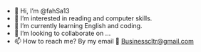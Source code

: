 - 👋 Hi, I’m @fahSa13
- 👀 I’m interested in reading and computer skills. 
- 🌱 I’m currently learning English and coding.
- 💞️ I’m looking to collaborate on ...
- 📫 How to reach me? By my email 📧 Businesscltr@gmail.com

<!---
fahSa13/fahSa13 is a ✨ special ✨ repository because its `README.md` (this file) appears on your GitHub profile.
You can click the Preview link to take a look at your changes.
--->
